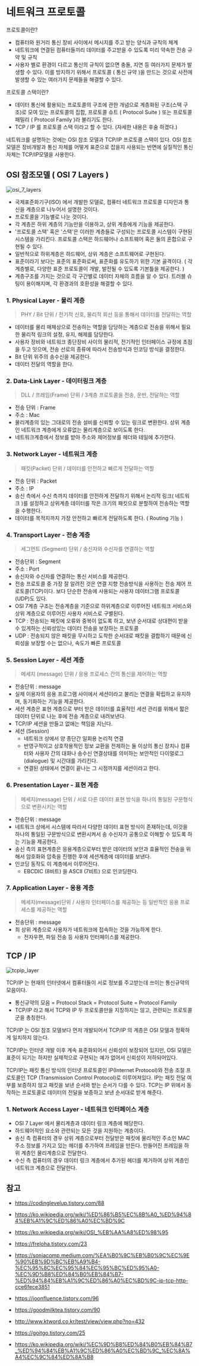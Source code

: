 # 네트워크 프로토콜

프로토콜이란?

- 컴퓨터와 원거리 통신 장비 사이에서 메시지를 주고 받는 양식과 규칙의 체계
- 네트워크에 연결된 컴퓨터들끼리 데이터를 주고받을 수 있도록 미리 약속한 전송 규약 및 규칙
- 사용자 별로 환경이 다르고 통신의 규칙이 없으면 충돌, 지연 등 여러가지 문제가 발생할 수 있다.
  이를 방지하기 위해서 프로토콜 ( 통신 규약 )을 만드는 것으로 사전에 발생할 수 있는 여러가지 문제들을 해결할 수 있다.

프로토콜 스택이란?

- 데이터 통신에 활용되는 프로토콜의 구조에 관한 개념으로 계층화된 구조(스택 구조)로 모여 있는 프로토콜의 집합,
  프로토콜 슈트 ( Protocol Suite ) 또는 프로토콜 패밀리 ( Protocol Family )라 불리기도 한다.
- TCP / IP 를 프로토콜 스택 이라고 할 수 있다. (자세한 내용은 후술 하겠다.)

네트워크를 설명하는 것에는 OSI 참조 모델과 TCP/IP 프로토콜 스택이 있다.
OSI 참조모델은 장비개발과 통신 자체를 어떻게 표준으로 잡을지 사용되는 반면에 실질적인 통신 자체는 TCP/IP모델을 사용한다.

## OSI 참조모델 ( OSI 7 Layers )

![osi_7_layers](Network_Protocol.assets/osi_7_layers.png)

[^osi 7 layers]: https://github.com/gyoogle/tech-interview-for-developer/blob/master/Computer%20Science/Network/OSI%207%20%EA%B3%84%EC%B8%B5.md

- 국제표준화기구(ISO) 에서 개발한 모델로, 컴퓨터 네트워크 프로토콜 디자인과 통신을 계층으로 나누어서 설명한 것이다.
- 프로토콜을 기능별로 나눈 것이다.
- 각 계층은 하위 계층의 기능만을 이용하고, 상위 계층에게 기능을 제공한다.
- '프로토콜 스택' 혹은 '스택'은 이러한 계층들로 구성되는 프로토콜 시스템이 구현된 시스템을 가리킨다.
  프로토콜 스택은 하드웨어나 소프트웨어 혹은 둘의 혼합으로 구현될 수 있다.
- 일반적으로 하위계층은 하드웨어, 상위 계층은 소프트웨어로 구현된다.
- 표준이라기 보다는 표준의 표준화로써, 표준화를 유도하기 위한 기본 골격이다.
  ( 각 계층별로, 다양한 표준 프로토콜이 개발, 발전될 수 있도록 기본틀을 제공한다. )
- 계층구조를 가지는 것으로 각 구간별로 데이터 자체의 흐름을 알 수 있다.
  트러블 슈팅이 용이해지며, 각 환경과의 호환성을 해결할 수 있다.



### 1. Physical Layer - 물리 계층

> PHY / Bit 단위 / 전기적 신호, 물리적 회선 등을 통해서 데이터를 전달하는 역할

- 데이터를 물리 매체상으로 전송하는 역할을 담당하는 계층으로 전송을 위해서 필요한 물리적 링크의 설정, 유지, 해제를 담당한다.
- 사용자 장비와 네트워크 종단장비 사이의 물리적, 전기적인 인터페이스 규정에 초점을 두고 잇으며, 전송 선로의 종류에 따라서 전송방식과 인코딩 방식을 결정한다.
- Bit 단위 위주의 송수신을 제공한다.
- 데이터 전달의 역할을 한다.



### 2. Data-Link Layer - 데이터링크 계층

> DLL / 프레임(Frame) 단위 /  3계층 프로토콜을 전송, 운반, 전달하는 역할

- 전송 단위 : Frame
- 주소 : Mac
- 물리계층의 있는 그대로의 전송 설비를 신뢰할 수 있는 링크로 변환한다.
  상위 계층인 네트워크 계층에게 오류없는 물리계층으로 보이도록 한다.
- 네트워크계층에서 정보를 받아 주소와 제어정보를 헤더와 테일에 추가한다.



### 3. Network Layer - 네트워크 계층

> 패킷(Packet) 단위 / 데이터를 안전하고 빠르게 전달하는 역할

- 전송 단위 : Packet
- 주소 : IP
- 송신 측에서 수신 측까지 데이터를 안전하게 전달하기 위해서 논리적 링크( 네트워크 )를 설정하고 상위계층 데이터를 작은 크기의 패킷으로 분할하여 전송하는 역할을 수행한다.
- 데이터를 목적지까지 가장 안전하고 빠르게 전달하도록 한다. ( Routing 기능 )



### 4. Transport Layer - 전송 계층

> 세그먼트 (Segment) 단위 / 송신자와 수신자를 연결하는 역할

- 전송단위 : Segment
- 주소 : Port
- 송신자와 수신자를 연결하는 통신 서비스를 제공한다.
- 전송 프로토콜 중 가장 잘 알려진 것은 연결 지향 전송방식을 사용하는 전송 제어 프로토콜(TCP)이다.
  보다 단순한 전송에 사용되는 사용자 데이터그램 프로토콜(UDP)도 있다.
- OSI 7계층 구조는 전송계층을 기준으로 하위계층으로 이루어진 네트워크 서비스와 상위 계층으로 이루어진 사용자 서비스로 구별된다.
- TCP : 전송되는 패킷에 오류와 중복이 없도록 하고, 보낸 순서대로 상대편이 받을 수 있게하는 신뢰성있는 데이터 전송을 보장하는 프로토콜
- UDP : 전송되지 않은 패킷을 무시하고 도착한 순서대로 패킷을 결합하기 때문에 신뢰성을 보장할 수는 없으나, 속도가 빠른 프로토콜



### 5. Session Layer - 세션 계층

> 메세지 (message) 단위 / 응용 프로세스 간의 통신을 제어하는 역할

- 전송단위 : message
- 실제 이용자의 응용 프로그램 사이에서 세션이라고 불리는 연결을 확립하고 유지하며, 동기화하는 기능을 제공한다.
- 세션 계층은 표현 계층으로 부터 받은 데이터를 효율적인 세션 관리를 위해서 짧은 데이터 단위로 나눈 후에 전송 계층으로 내려보낸다.
- TCP/IP 세션을 만들고 없애는 책임을 지닌다.
- 세션 (Session)
  - 네트워크 상에서 양 종단간 일회용 논리적 연결
  - 반영구적이고 상호작용적인 정보 교환을 전제하는 둘 이상의 통신 장치나 컴퓨터와 사용자 간의 대화나 송수신 연결상태를 의미하는 보안적인 다이얼로그(dialogue) 및 시간대를 가리킨다.
  - 연결된 상태에서 연결이 끝나는 그 시점까지를 세션이라고 한다.



### 6. Presentation Layer - 표현 계층

> 메세지(message) 단위 / 서로 다른 데이터 표현 방식을 하나의 통일된 구문형식으로 변환시키는 역할

- 전송단위 : message
- 네트워크 상에서 시스템에 따라서 다양한 데이터 표현 방식이 존재하는데, 이것을 하나의 통일된 구문방식으로 변환시켜서 송 수신자가 공통으로 이해할 수 있도록 하는 기능을 제공한다.
- 송신 측의 표현계층은 응용계층으로부터 받은 데이터의 보안과 효율적인 전송을 위해서 암호화와 압축을 진행한 후에 세션계층에 데이터를 보낸다.
- 인코딩 동작도 이 계층에서 이루어진다.
  - EBCDIC (8비트) 을 ASCII (7비트) 으로 인코딩한다.



### 7. Application Layer - 응용 계층

> 메세지(message)단위 / 사용자 인터페이스를 제공하는 등 일반적인 응용 프로세스를 제공하는 역할

- 전송단위 : message
- 최 상위 계층으로 사용자가 네트워크에 접속하는 것을 가능하게 한다.
  - 전자우편, 파일 전송 등 사용자 인터페이스를 제공한다.



## TCP / IP

![tcpip_layer](Network_Protocol.assets/tcpip_layer.webp)

[^tcp/ip vs osi layer]: https://chloe-codes1.gitbook.io/til/network/03_tcp_ip

TCP/IP 는 현재의 인터넷에서 컴퓨터들이 서로 정보를 주고받는데 쓰이는 통신규약의 모음이다.

- 통신규약의 모음 = Protocol Stack = Protocol Suite = Protocol Family
- TCP/IP 라고 해서 TCP와 IP 두 프로토콜만을 지칭하지는 않고, 관련되는 프로토콜 군을 총칭한다.

TCP/IP 는 OSI 참조 모델보다 먼저 개발되어서 TCP/IP 의 계층은 OSI 모델과 정확하게 일치하지 않는다.

TCP/IP는 인터넷 개발 이후 계속 표준화되어서 신뢰성이 보장되어 있지만, OSI 모델은 표준이 되기는 하지만 실제적으로 구현되는 예가 없어서 신뢰성이 저하되어있다.

TCP/IP는 패킷 통신 방식의 인터넷 프로토콜인 IP(Internet Protocol)와 전송 조절 프로토콜인 TCP (Transmission Control Protocol)로 이루어져있다.
IP는 패킷 전달 여부를 보증하지 않고 패킷을 보낸 순서와 받는 순서가 다를 수 있다.
TCP는 IP 위에서 동작하는 프로토콜로 데이터의 전달을 보증하고 보낸 순서대로 받게 해준다.



### 1. Network Access Layer - 네트워크 인터페이스 계층

- OSI 7 Layer 에서 물리계층과 데이터 링크 계층에 해당한다.
- 하드웨어적인 요소와 관련되는 모든 것을 지원하는 계층이다.
- 송신 측 컴퓨터의 경우 상위 계층으로부터 전달받은 패킷에 물리적인 주소인 MAC 주소 정보를 가지고 있는 헤더를 추가하여 프레임을 만든다.
  만들어진 프레임을 하위 계층인 물리계층으로 전달한다.
- 수신 측 컴퓨터의 경우 데이터 링크 계층에서 추가된 헤더를 제거하여 상위 계층인 네트워크 계층으로 전달한다.













## 참고

- https://codinglevelup.tistory.com/88

- https://ko.wikipedia.org/wiki/%ED%86%B5%EC%8B%A0_%ED%94%84%EB%A1%9C%ED%86%A0%EC%BD%9C

- https://ko.wikipedia.org/wiki/OSI_%EB%AA%A8%ED%98%95

- https://freloha.tistory.com/23

- https://soniacomp.medium.com/%EA%B0%9C%EB%B0%9C%EC%9E%90%EB%9D%BC%EB%A9%B4-%EC%95%8C%EC%95%84%EC%95%BC%ED%95%A0-%EC%9D%B8%ED%84%B0%EB%84%B7-%ED%94%84%EB%A1%9C%ED%86%A0%EC%BD%9C-ip-tcp-http-cce6fece3851

- https://joonfluence.tistory.com/96

- https://goodmilktea.tistory.com/90

- http://www.ktword.co.kr/test/view/view.php?no=432

- https://goitgo.tistory.com/25

- https://ko.wikipedia.org/wiki/%EC%9D%B8%ED%84%B0%EB%84%B7_%ED%94%84%EB%A1%9C%ED%86%A0%EC%BD%9C_%EC%8A%A4%EC%9C%84%ED%8A%B8

  

